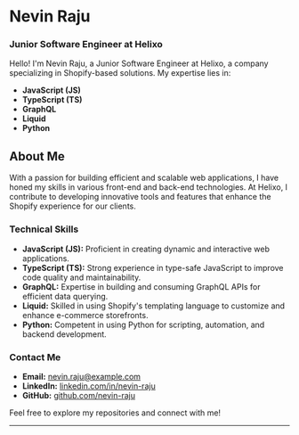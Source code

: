 # Nevin Raju

### Junior Software Engineer at Helixo

Hello! I'm Nevin Raju, a Junior Software Engineer at Helixo, a company specializing in Shopify-based solutions. My expertise lies in:

- **JavaScript (JS)**
- **TypeScript (TS)**
- **GraphQL**
- **Liquid**
- **Python**

## About Me

With a passion for building efficient and scalable web applications, I have honed my skills in various front-end and back-end technologies. At Helixo, I contribute to developing innovative tools and features that enhance the Shopify experience for our clients.

### Technical Skills

- **JavaScript (JS):** Proficient in creating dynamic and interactive web applications.
- **TypeScript (TS):** Strong experience in type-safe JavaScript to improve code quality and maintainability.
- **GraphQL:** Expertise in building and consuming GraphQL APIs for efficient data querying.
- **Liquid:** Skilled in using Shopify's templating language to customize and enhance e-commerce storefronts.
- **Python:** Competent in using Python for scripting, automation, and backend development.

### Contact Me

- **Email:** [nevin.raju@example.com](mailto:nevin.raju@example.com)
- **LinkedIn:** [linkedin.com/in/nevin-raju](https://linkedin.com/in/nevin-raju)
- **GitHub:** [github.com/nevin-raju](https://github.com/nevinrajuhxo)

Feel free to explore my repositories and connect with me!

---
